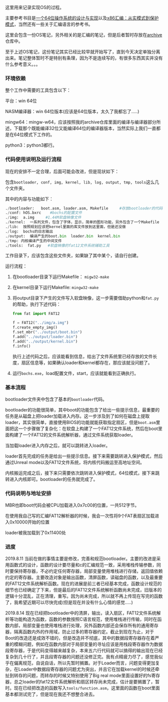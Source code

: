 这里用来记录实现OS的过程。

主要参考书目是[一个64位操作系统的设计与实现](https://book.douban.com/subject/30222325/)以及[x86汇编：从实模式到保护模式](https://book.douban.com/subject/20492528/)，当然还有一些关于汇编语言的参考书。

这里会包含一份OS笔记，另外相关的是汇编的笔记，但是后者暂时存放在[archive](https://github.com/stan12138/archive/tree/master/study_notes)仓库中。

至于上述OS笔记，这份笔记其实已经比较早就开始写了，直到今天决定单独分离出来。笔记整体暂时不是特别有条理，因为不是连续写的，有很多东西其实并没有什么参考意义。。。

### 环境依赖

整个工作中需要的工具包含以下：

平台：win 64位

NASM编译器：win 64位版本(应该是64位版本，太久了我都忘了.....)

mingw64：mingw-w64，应该按照我的archive仓库里面的编译与编译器部分所述，下载那个既能编译32位又能编译64位的编译器版本，当然实际上我们一直都是在64位模式下工作的。

python3：python3都行。

### 代码使用说明及运行流程

现在的安排不一定合理，后面可能会改进，但是现状如下：

包含`bootloader, conf, img, kernel, lib, log, output, tmp, tools`这么几个文件夹。

其中的内容与功能如下：

~~~python
./bootloader:   boot.asm, loader.asm, Makefile     #存放bootloader的代码，以及编译脚本
./conf: hOS.bxrc    #bochs的配置文件
./img:  a.img     #1.44M软盘映像文件
./kernel:  一系列文件，包含了字体，显示，简单的图形功能，另外包含了一个Makefile
./lib:  按照规划应该把kernel里面的库文件放到这里面，但是还没做
./log:  bochs的日志输出
./output:  编译产生的boot.bin  loader.bin  kernel.bin
./tmp: 内核编译产生的中间文件
./tools:  fat.py   #软盘映像的fat12文件系统辅助工具
~~~

工作目录下，应该包含这些文件夹，如果缺了其中某个，请自行创建。

运行流程：

1. 在bootloader目录下运行Makefile： `migw32-make`

2. 在kernel目录下运行Makefile:  `mingw32-make`

3. 将output目录下产生的文件写入软盘映像，这一步需要借助python和`fat.py`的帮助，执行下述代码：

    ~~~python
    from fat import FAT12
    
    f = FAT12("../img/a.img")
    f.create_empty_img()
    f.set_mbr("../output/boot.bin")
    f.add("../output/loader.bin")
    f.add("../output/kernel.bin")
    f.info()
    ~~~

    执行上述代码之后，应该能看到信息，给出了文件系统里已经存放的文件长度，扇区信息等，如果确认loader和kernel都存在，那应该就没问题了。

4. 运行`bochs.exe`，load配置文件，start，应该就能看到正确执行。





### 基本流程

bootloader文件夹中包含了基本的`bootloader`代码。

bootloader的功能很简单，其中boot的功能包含了给出一些提示信息，最重要的任务是从磁盘上把loader加载进入内存。这一步涉及到了如何在磁盘上提取loader，其实很简单，直接使用BIOS的功能就能获取指定扇区，但是`boot.asm`里面把这一个步骤做了复杂化：在软盘上构建了一个FAT12文件系统，然后在boot里面构建了一个FAT12的文件系统解析器，通过文件系统获取loader。

当加载loader进入内存之后，就可以跳转进入loader。

loader首先完成的任务是给出一些提示信息。接下来需要跳转进入保护模式，然后通过Unreal mode以及FAT12文件系统，将内核代码搬运至高地址空间。

内核搬运完成之后，接下来只需要依次跳转进入保护模式，64位模式，接下来跳转进入内核即可。bootloader的任务就完成了。



### 代码说明与地址安排

MBR也即boot代码会被CPU加载进入0x7c00的位置，一共512字节。

在使用我自己写的汇编FAT12解析器的时候，我会一次性将9个FAT表扇区加载进入0x10000开始的位置

loader被我加载到了0x11400处







### 进度

2019.8.11  当前在做的事情主要是修改，完善和规范bootloader。主要的改进是采用函数式的设计，函数的设计要尽量和c的汇编规范一致，采用堆栈传输参数，同时要保持寄存器，不必约定任何寄存器，局部变量使用堆栈进行存储，返回值依赖约定的寄存器。主要改造对象是输出函数，清屏函数，读磁盘的函数，以及最重要的FAT12文件系统解析函数。现在的进展是前三者已经基本完成，函数设计规范的细节也已经确定了下来，但是最后的FAT12文件系统解析函数尚未完成，旧版本的逻辑十分混乱，正在清理，重写。因为尚未完成，所以就不再上传现在写完的函数了，我希望近期可以尽快完成(但是现在并没有什么心情的感觉.....)

2019.8.14  现在已经把bootloader中的清屏，输出，读入扇区，FAT12文件系统解析等功能构造为函数，函数的参数按照C语言规范，使用堆栈进行传输，同时在函数内部，局部变量也使用堆栈进行处理，另外函数内部还会保存所有的通用寄存器，隔离函数内外的作用域，防止过多的寄存器约定。截止到现在为止，对于Boot的改造还是成效不错的，但是改造并不彻底，其中的数据段寄存器存在着严重的模糊问题，例如在函数内部对于局部变量的寻址应该是用栈段寄存器作为数据段寄存器，于是代码变得越来越复杂，本来五六行代码就可以搞得的输出现在已经复杂到几十行了，并且段寄存器的问题还没修正完。我有点精疲力尽了，感觉我似乎在偏离规范，自说自话，所以先暂时搁置。对于Loader而言，问题变得更加复杂，在Loader中数据段寄存器的问题尤为突出，并且它在加载kernel的时候还牵扯到转存的问题，而转存的时候又特别使用了Big real mode里面设置好的fs寄存器，总之loader的fat12文件系统解析和扇区转存尚未完成，估计是要搁置了，暂时。现在已经把改造的函数写入`tools/function.asm`，这里面的函数在boot里面基本都测试完了，但是现在我还不想整合进去。

